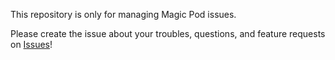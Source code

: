 This repository is only for managing Magic Pod issues.

Please create the issue about your troubles, questions, and feature requests on [Issues](https://github.com/Magic-Pod/issue-board/issues)!
